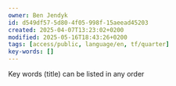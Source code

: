 ```yaml
---
owner: Ben Jendyk
id: d549df57-5d80-4f05-998f-15aeead45203
created: 2025-04-07T13:23:02+0200
modified: 2025-05-16T18:43:26+0200
tags: [access/public, language/en, tf/quarter]
key-words: []
---
```


Key words (title) can be listed in any order 